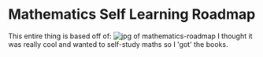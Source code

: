 # Mathematics Self Learning Roadmap

This entire thing is based off of:
![jpg of mathematics-roadmap](https://raw.githubusercontent.com/TalalAlrawajfeh/mathematics-roadmap/refs/heads/master/mathematics-roadmap.jpg)
I thought it was really cool and wanted to self-study maths so I 'got' the books.
